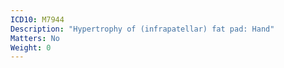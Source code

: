 ```yaml
---
ICD10: M7944
Description: "Hypertrophy of (infrapatellar) fat pad: Hand"
Matters: No
Weight: 0
---
```

